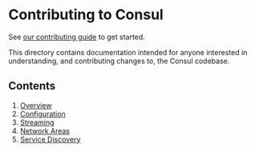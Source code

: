 # Contributing to Consul

See [our contributing guide](../.github/CONTRIBUTING.md) to get started.

This directory contains documentation intended for anyone interested in
understanding, and contributing changes to, the Consul codebase.

## Contents

1. [Overview](./INTERNALS.md)
2. [Configuration](./checklist-adding-config-fields.md)
3. [Streaming](./streaming)
4. [Network Areas](./network-areas)
5. [Service Discovery](./service-discovery)

